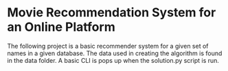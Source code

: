 #  Movie Recommendation System for an Online Platform
The following project is a basic recommender system for a given set of names in a given database.
The data used in creating the algorithm is found in the data folder.
A basic CLI is pops up when the solution.py script is run.